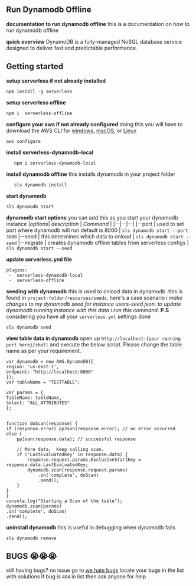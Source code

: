 ## Run Dynamodb Offline
**documentation to run dynamodb offline** 
this is a documentation on how to run dynamodb offline

**quick overview** DynamoDB is a fully-managed NoSQL database service designed to deliver fast and predictable performance.

## Getting started

**setup serverless if not already installed** 

    npm install -g serverless

**setup serverless offline**

    npm i  serverless-offline

**configure your aws if not already configured** 
doing this you will have to download the AWS CLI for [windows](https://docs.aws.amazon.com/cli/latest/userguide/install-windows.html), [macOS](https://docs.aws.amazon.com/cli/latest/userguide/install-macos.html), or [Linux](https://docs.aws.amazon.com/cli/latest/userguide/install-linux.html)

    aws configure

**install serverless-dynamodb-local**

       npm i serverless-dynamodb-local 


**install dynamodb offline**
this installs dynamodb in your project folder
 

       sls dynamodb install

 


**start dynamodb** 

    sls dynamodb start

 **dynamodb start options**
 you can add this as you start your dynamodb instance
|*options*| *description*  | *Command*  | 
|--|--|--|
|--port  | used to set port where dynamodb will run default is 8000  | `sls dynamodb start --port 3000` 
|--seed  | this determines which data to onload  | `sls dynamodb start --seed`
|--migrate | creates dynamodb offline tables from serverless configs   | `sls dynamodb start --seed`

**update serverless.yml file**

    plugins:
     -  serverless-dynamodb-local
     -  serverless-offline


**seeding with dynamodb**
this is used to onload data in dynamodb .this is found in `project-folder/resourses/seeds`. here's a case scenario i *make changes to my dynamodb seed for instance users-seed.json. to update dynamodb running instance with this data i run this command*. **P.S**  considering you have all your `serverless.yml` settings done 

    sls dynamodb seed

**view table data in dynamodb** 
open up `http://localhost:{your running port here}/shell` 
and execute the below script. Please change the table name as per your requirement.

```
var dynamodb = new AWS.DynamoDB({
region: 'us-east-1',
endpoint: "http://localhost:8000"
});
var tableName = "TESTTABLE";

var params = {
TableName: tableName,
Select: "ALL_ATTRIBUTES"
};


function doScan(response) {
if (response.error) ppJson(response.error); // an error occurred
else {
    ppJson(response.data); // successful response

    // More data.  Keep calling scan.
    if ('LastEvaluatedKey' in response.data) {
        response.request.params.ExclusiveStartKey = response.data.LastEvaluatedKey;
        dynamodb.scan(response.request.params)
            .on('complete', doScan)
            .send();
    }
}
}
console.log("Starting a Scan of the table");
dynamodb.scan(params)
.on('complete', doScan)
.send();
```
**uninstall dynamodb**
this is useful in debugging when dynamodb fails

    sls dynamodb remove

## BUGS 😭😭😭
still having bugs? no issue go to 
[we hate bugs](https://github.com/yellowcardfinancial/we-hate-bugs) locate your bugs in the list with solutions 
if bug is `404` in list then ask anyone for help









